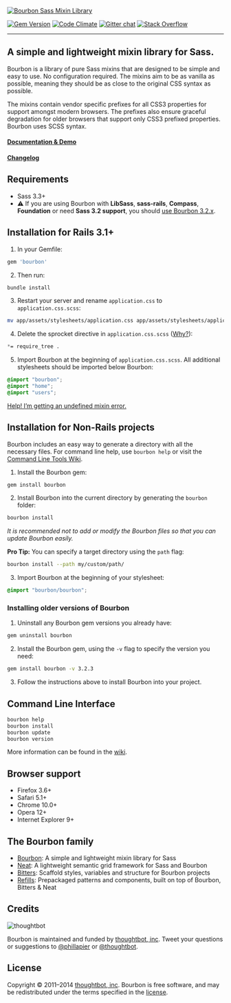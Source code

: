 [![Bourbon Sass Mixin Library](http://bourbon.io/images/shared/bourbon-logo.png)](http://bourbon.io)

[![Gem Version](http://img.shields.io/gem/v/bourbon.svg?style=flat)](https://rubygems.org/gems/bourbon)
[![Code Climate](http://img.shields.io/codeclimate/github/thoughtbot/bourbon.svg?style=flat)](https://codeclimate.com/github/thoughtbot/bourbon)
[![Gitter chat](https://img.shields.io/badge/gitter-thoughtbot/bourbon-ae3dd2.svg?style=flat)](https://gitter.im/thoughtbot/bourbon)
[![Stack Overflow](http://img.shields.io/badge/stack%20overflow-bourbon-ae3dd2.svg?style=flat)](http://stackoverflow.com/questions/tagged/bourbon)

***

## A simple and lightweight mixin library for Sass.

Bourbon is a library of pure Sass mixins that are designed to be simple and easy to use. No configuration required. The mixins aim to be as vanilla as possible, meaning they should be as close to the original CSS syntax as possible.

The mixins contain vendor specific prefixes for all CSS3 properties for support amongst modern browsers. The prefixes also ensure graceful degradation for older browsers that support only CSS3 prefixed properties. Bourbon uses SCSS syntax.

#### [Documentation & Demo](http://bourbon.io)

#### [Changelog](https://github.com/thoughtbot/bourbon/releases)

## Requirements

- Sass 3.3+
- :warning: If you are using Bourbon with **LibSass**, **sass-rails**, **Compass**, **Foundation** or need **Sass 3.2 support**, you should [use Bourbon 3.2.x](#installing-older-versions-of-bourbon).

## Installation for Rails 3.1+

1. In your Gemfile:

  ```ruby
  gem 'bourbon'
  ```

2. Then run:

  ```bash
  bundle install
  ```

3. Restart your server and rename `application.css` to `application.css.scss`:

  ```bash
  mv app/assets/stylesheets/application.css app/assets/stylesheets/application.css.scss
  ```

4. Delete the sprocket directive in `application.css.scss` ([Why?](https://github.com/thoughtbot/bourbon/wiki/Rails-Sprockets)):

  ```scss
  *= require_tree .
  ```

5. Import Bourbon at the beginning of `application.css.scss`. All additional stylesheets should be imported below Bourbon:

  ```scss
  @import "bourbon";
  @import "home";
  @import "users";
  ```

  [Help! I’m getting an undefined mixin error.](https://github.com/thoughtbot/bourbon/wiki/Rails-Help-%5C-Undefined-mixin)

## Installation for Non-Rails projects

Bourbon includes an easy way to generate a directory with all the necessary files. For command line help, use `bourbon help` or visit the [Command Line Tools Wiki](https://github.com/thoughtbot/bourbon/wiki/Command-Line-Tools).

1. Install the Bourbon gem:

  ```bash
  gem install bourbon
  ```

2. Install Bourbon into the current directory by generating the `bourbon` folder:

  ```bash
  bourbon install
  ```

  _It is recommended not to add or modify the Bourbon files so that you can update Bourbon easily._

  **Pro Tip:** You can specify a target directory using the `path` flag:

  ```bash
  bourbon install --path my/custom/path/
  ```

3. Import Bourbon at the beginning of your stylesheet:

  ```scss
  @import "bourbon/bourbon";
  ```

### Installing older versions of Bourbon

1. Uninstall any Bourbon gem versions you already have:

  ```bash
  gem uninstall bourbon
  ```

2. Install the Bourbon gem, using the `-v` flag to specify the version you need:

  ```bash
  gem install bourbon -v 3.2.3
  ```

3. Follow the instructions above to install Bourbon into your project.

## Command Line Interface

```bash
bourbon help
bourbon install
bourbon update
bourbon version
```

More information can be found in the [wiki](https://github.com/thoughtbot/bourbon/wiki/Command-Line-Interface).

## Browser support

- Firefox 3.6+
- Safari 5.1+
- Chrome 10.0+
- Opera 12+
- Internet Explorer 9+

## The Bourbon family

- [Bourbon](http://bourbon.io): A simple and lightweight mixin library for Sass
- [Neat](http://neat.bourbon.io): A lightweight semantic grid framework for Sass and Bourbon
- [Bitters](http://bitters.bourbon.io): Scaffold styles, variables and structure for Bourbon projects
- [Refills](http://refills.bourbon.io): Prepackaged patterns and components, built on top of Bourbon, Bitters & Neat

## Credits

![thoughtbot](http://thoughtbot.com/images/tm/logo.png)

Bourbon is maintained and funded by [thoughtbot, inc](http://thoughtbot.com). Tweet your questions or suggestions to [@phillapier](http://twitter.com/phillapier) or [@thoughtbot](https://twitter.com/thoughtbot).

## License

Copyright © 2011–2014 [thoughtbot, inc](http://thoughtbot.com). Bourbon is free software, and may be redistributed under the terms specified in the [license](LICENSE.md).
